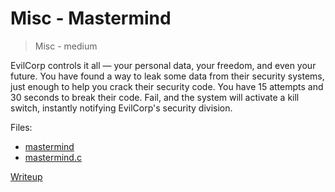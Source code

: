 # Misc - Mastermind

> Misc - medium

EvilCorp controls it all — your personal data, your freedom, and even your future. You have found a way to leak some data from their security systems, just enough to help you crack their security code. You have 15 attempts and 30 seconds to break their code. Fail, and the system will activate a kill switch, instantly notifying EvilCorp's security division.

Files:
- [mastermind](src/mastermind)
- [mastermind.c](src/mastermind.c)

[Writeup](writeup/README.md)
